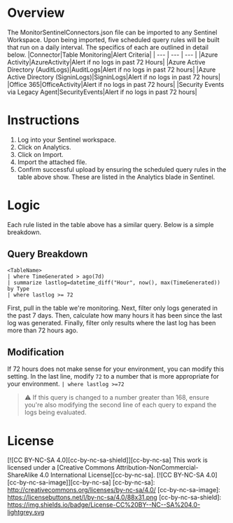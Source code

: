 # Overview
The MonitorSentinelConnectors.json file can be imported to any Sentinel Workspace. Upon being imported, five scheduled query rules will be built that run on a daily interval. The specifics of each are outlined in detail below.
|Connector|Table Monitoring|Alert Criteria|
| --- | --- | --- |
|Azure Activity|AzureActivity|Alert if no logs in past 72 Hours|
|Azure Active Directory (AuditLogs)|AuditLogs|Alert if no logs in past 72 hours|
|Azure Active Directory (SigninLogs)|SigninLogs|Alert if no logs in past 72 hours|
|Office 365|OfficeActivity|Alert if no logs in past 72 hours|
|Security Events via Legacy Agent|SecurityEvents|Alert if no logs in past 72 hours|
# Instructions
1) Log into your Sentinel workspace.
2) Click on Analytics.
3) Click on Import.
4) Import the attached file.
5) Confirm successful upload by ensuring the scheduled query rules in the table above show. These are listed in the Analytics blade in Sentinel.

# Logic
Each rule listed in the table above has a similar query. Below is a simple breakdown.
## Query Breakdown
```
<TableName>
| where TimeGenerated > ago(7d)
| summarize lastlog=datetime_diff("Hour", now(), max(TimeGenerated)) by Type
| where lastlog >= 72
```
First, pull in the table we're monitoring.
Next, filter only logs generated in the past 7 days.
Then, calculate how many hours it has been since the last log was generated.
Finally, filter only results where the last log has been more than 72 hours ago.
## Modification
If 72 hours does not make sense for your environment, you can modify this setting. In the last line, modify ```72``` to a number that is more appropriate for your environment.  ```| where lastlog >=72```
> ⚠ If this query is changed to a number greater than 168, ensure you're also modifying the second line of each query to expand the logs being evaluated.
# License
[![CC BY-NC-SA 4.0][cc-by-nc-sa-shield]][cc-by-nc-sa]
This work is licensed under a
[Creative Commons Attribution-NonCommercial-ShareAlike 4.0 International License][cc-by-nc-sa].
[![CC BY-NC-SA 4.0][cc-by-nc-sa-image]][cc-by-nc-sa]
[cc-by-nc-sa]: http://creativecommons.org/licenses/by-nc-sa/4.0/
[cc-by-nc-sa-image]: https://licensebuttons.net/l/by-nc-sa/4.0/88x31.png
[cc-by-nc-sa-shield]: https://img.shields.io/badge/License-CC%20BY--NC--SA%204.0-lightgrey.svg
